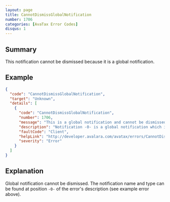```yaml
---
layout: page
title: CannotDismissGlobalNotification
number: 1706
categories: [AvaTax Error Codes]
disqus: 1
---
```


## Summary

This notification cannot be dismissed because it is a global notification.

## Example

```json
{
  "code": "CannotDismissGlobalNotification",
  "target": "Unknown",
  "details": [
    {
      "code": "CannotDismissGlobalNotification",
      "number": 1706,
      "message": "This is a global notification and cannot be dismissed.",
      "description": "Notification -0- is a global notification which is set to expire automatically.",
      "faultCode": "Client",
      "helpLink": "http://developer.avalara.com/avatax/errors/CannotDismissGlobalNotification",
      "severity": "Error"
    }
  ]
}
```

## Explanation

Global notification cannot be dismissed. The notification name and type can be found at position `-0-` of the error's description (see example error above).
